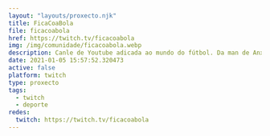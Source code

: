 ```yaml
---
layout: "layouts/proxecto.njk"
title: FicaCoaBola
file: ficacoabola
href: https://twitch.tv/ficacoabola
img: /img/comunidade/ficacoabola.webp
description: Canle de Youtube adicada ao mundo do fútbol. Da man de Anxo Tato e Borja Pérez. Vimos botar unhas risas á plataforma de moda. Toxicidade fóra, Aspas-Marchena fóra.
date: 2021-01-05 15:57:52.320473
active: false
platform: twitch
type: proxecto
tags:
  - twitch
  - deporte
redes:
  twitch: https://twitch.tv/ficacoabola
---
```

